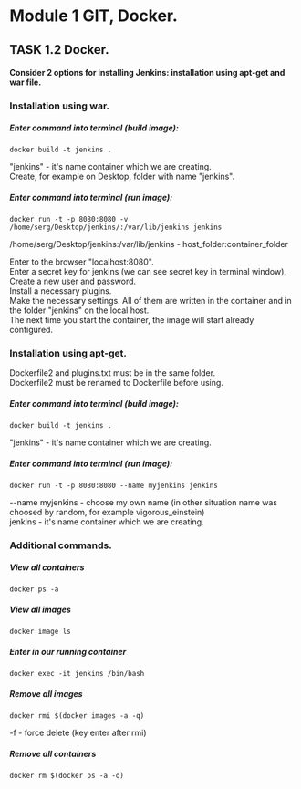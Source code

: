 # Module 1 GIT, Docker.

## TASK 1.2 Docker.

#### Consider 2 options for installing Jenkins: installation using apt-get and war file.

### Installation using war.

##### Enter command into terminal (build image):
    docker build -t jenkins .

"jenkins" - it's name container which we are creating.<br>
Create, for example on Desktop, folder with name "jenkins".<br>
##### Enter command into terminal (run image):
    docker run -t -p 8080:8080 -v /home/serg/Desktop/jenkins/:/var/lib/jenkins jenkins

/home/serg/Desktop/jenkins:/var/lib/jenkins - host_folder:container_folder

Enter to the browser "localhost:8080".<br>
Enter a secret key for jenkins (we can see secret key in terminal window).<br>
Create a new user and password.<br>
Install a necessary plugins.<br>
Make the necessary settings. All of them are written in the container and in the folder "jenkins" on the local host.<br>
The next time you start the container, the image will start already configured.


### Installation using apt-get.

Dockerfile2 and plugins.txt must be in the same folder.<br>
Dockerfile2 must be renamed to Dockerfile before using.

##### Enter command into terminal (build image):
    docker build -t jenkins .

"jenkins" - it's name container which we are creating.<br>

##### Enter command into terminal (run image):
    docker run -t -p 8080:8080 --name myjenkins jenkins

--name myjenkins - choose my own name (in other situation name was choosed by random, for example vigorous_einstein)<br>
jenkins - it's name container which we are creating.


### Additional commands.

##### View all containers
    docker ps -a

##### View all images
    docker image ls

##### Enter in our running container
    docker exec -it jenkins /bin/bash

##### Remove all images
    docker rmi $(docker images -a -q)

-f - force delete (key enter after rmi)

##### Remove all containers
    docker rm $(docker ps -a -q)